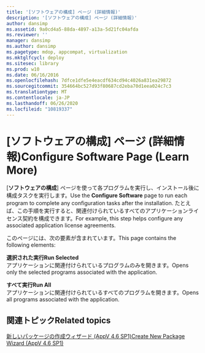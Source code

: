 ```yaml
---
title: '[ソフトウェアの構成] ページ (詳細情報)'
description: '[ソフトウェアの構成] ページ (詳細情報)'
author: dansimp
ms.assetid: 9a0cd4a5-88da-4897-a13a-5d21fc04afda
ms.reviewer: ''
manager: dansimp
ms.author: dansimp
ms.pagetype: mdop, appcompat, virtualization
ms.mktglfcycl: deploy
ms.sitesec: library
ms.prod: w10
ms.date: 06/16/2016
ms.openlocfilehash: 7dfce1dfe5e4eacdf634cd94c4026a831ea29872
ms.sourcegitcommit: 354664bc527d93f80687cd2eba70d1eea024c7c3
ms.translationtype: MT
ms.contentlocale: ja-JP
ms.lasthandoff: 06/26/2020
ms.locfileid: "10819337"
---
```

# <span data-ttu-id="bc6b5-103">[ソフトウェアの構成] ページ (詳細情報)</span><span class="sxs-lookup"><span data-stu-id="bc6b5-103">Configure Software Page (Learn More)</span></span>


<span data-ttu-id="bc6b5-104">[**ソフトウェアの構成**] ページを使って各プログラムを実行し、インストール後に構成タスクを実行します。</span><span class="sxs-lookup"><span data-stu-id="bc6b5-104">Use the **Configure Software** page to run each program to complete any configuration tasks after the installation.</span></span> <span data-ttu-id="bc6b5-105">たとえば、この手順を実行すると、関連付けられているすべてのアプリケーションライセンス契約を構成できます。</span><span class="sxs-lookup"><span data-stu-id="bc6b5-105">For example, this step helps configure any associated application license agreements.</span></span>

<span data-ttu-id="bc6b5-106">このページには、次の要素が含まれています。</span><span class="sxs-lookup"><span data-stu-id="bc6b5-106">This page contains the following elements:</span></span>

<a href="" id="run-selected"></a>**<span data-ttu-id="bc6b5-107">選択された実行</span><span class="sxs-lookup"><span data-stu-id="bc6b5-107">Run Selected</span></span>**  
<span data-ttu-id="bc6b5-108">アプリケーションに関連付けられているプログラムのみを開きます。</span><span class="sxs-lookup"><span data-stu-id="bc6b5-108">Opens only the selected programs associated with the application.</span></span>

<a href="" id="run-all"></a>**<span data-ttu-id="bc6b5-109">すべて実行</span><span class="sxs-lookup"><span data-stu-id="bc6b5-109">Run All</span></span>**  
<span data-ttu-id="bc6b5-110">アプリケーションに関連付けられているすべてのプログラムを開きます。</span><span class="sxs-lookup"><span data-stu-id="bc6b5-110">Opens all programs associated with the application.</span></span>

## <span data-ttu-id="bc6b5-111">関連トピック</span><span class="sxs-lookup"><span data-stu-id="bc6b5-111">Related topics</span></span>


[<span data-ttu-id="bc6b5-112">新しいパッケージの作成ウィザード (AppV 4.6 SP1)</span><span class="sxs-lookup"><span data-stu-id="bc6b5-112">Create New Package Wizard (AppV 4.6 SP1)</span></span>](create-new-package-wizard---appv-46-sp1-.md)

 

 





